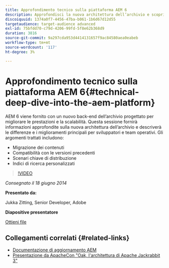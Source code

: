 ```yaml
---
title: Approfondimento tecnico sulla piattaforma AEM 6
description: Approfondisci la nuova architettura dell’archivio e scopri le differenze e i miglioramenti principali per sviluppatori e team operativi.
discoiquuid: 1374a0f7-4456-47ba-b061-1b6d67d12d55
targetaudience: target-audience advanced
exl-id: 75bfdd70-c79d-4206-99fd-5f8e62b368d9
duration: 3816
source-git-commit: 9a297cda953d4414131657f9ac84580aea0eabeb
workflow-type: tm+mt
source-wordcount: '117'
ht-degree: 3%

---
```


# Approfondimento tecnico sulla piattaforma AEM 6{#technical-deep-dive-into-the-aem-platform}

AEM 6 viene fornito con un nuovo back-end dell’archivio progettato per migliorare le prestazioni e la scalabilità. Questa sessione fornirà informazioni approfondite sulla nuova architettura dell’archivio e descriverà le differenze e i miglioramenti principali per sviluppatori e team operativi. Gli argomenti trattati includono:

* Migrazione dei contenuti
* Compatibilità con le versioni precedenti
* Scenari chiave di distribuzione
* Indici di ricerca personalizzati

>[!VIDEO](https://video.tv.adobe.com/v/19518/?quality=9)

*Consegnato il 18 giugno 2014*

**Presentato da:**

Jukka Zitting, Senior Developer, Adobe

**Diapositive presentatore**

[Ottieni file](assets/technical-deep-dive-of-the-aem-6-platform.pdf)

## Collegamenti correlati {#related-links}

* [Documentazione di aggiornamento AEM](https://docs.adobe.com/content/docs/en/aem/6-0/deploy/upgrade.html)
* [Presentazione da ApacheCon &quot;Oak, l&#39;architettura di Apache Jackrabbit 3&quot;](https://www.slideshare.net/jukka/oak-the-architecture-of-apache-jackrabbit-3)
